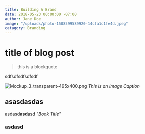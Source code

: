 ```yaml
---
title: Building A Brand
date: 2018-05-23 00:00:00 -07:00
author: Jane Doe
image: "/uploads/photo-1508599589920-14cfa1c1fe4d.jpeg"
catagory: Branding
---
```


# title of blog post

> this is a blockquote

sdfsdfsdfsdfsdf

![Mockup_3_transparent-495x400.png](/uploads/Mockup_3_transparent-495x400.png)
*This is an Image Caption*

## asasdasdas

asdasd**asd**asd *"Book Title"*

### asdasd